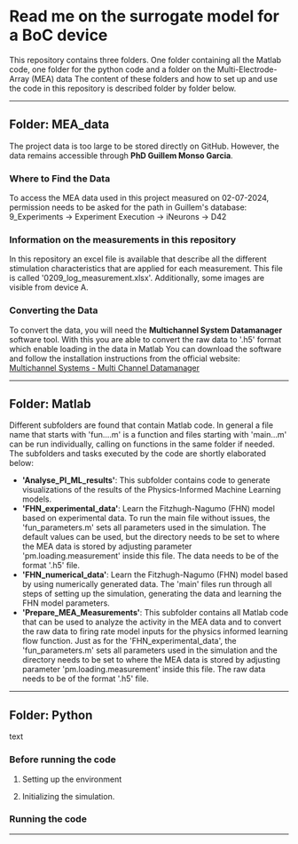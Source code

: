 # Read me on the surrogate model for a BoC device

This repository contains three folders. One folder containing all the Matlab code, one folder for the python code and a folder on the Multi-Electrode-Array (MEA) data
The content of these folders and how to set up and use the code in this repository is described folder by folder below. 

---

## Folder: MEA_data
The project data is too large to be stored directly on GitHub. However, the data remains accessible through **PhD Guillem Monso Garcia**.

### Where to Find the Data
To access the MEA data used in this project measured on 02-07-2024, permission needs to be asked for the path in Guillem's database:
9_Experiments -> Experiment Execution -> iNeurons -> D42

### Information on the measurements in this repository
In this repository an excel file is available that describe all the different stimulation characteristics that are applied for each measurement. This file is called '0209_log_measurement.xlsx'.
Additionally, some images are visible from device A. 

### Converting the Data
To convert the data, you will need the **Multichannel System Datamanager** software tool.
With this you are able to convert the raw data to '.h5' format which enable loading in the data in Matlab
You can download the software and follow the installation instructions from the official website:
[Multichannel Systems - Multi Channel Datamanager](https://www.multichannelsystems.com/software/multi-channel-datamanager)

---

## Folder: Matlab 
Different subfolders are found that contain Matlab code. In general a file name that starts with 'fun....m' is a function and files starting with 'main...m' can be run individually, calling on functions in the same folder if needed. The subfolders and tasks executed by the code are shortly elaborated below: 
- **'Analyse_PI_ML_results'**: This subfolder contains code to generate visualizations of the results of the Physics-Informed Machine Learning models. 
- **'FHN_experimental_data'**: Learn the Fitzhugh-Nagumo (FHN) model based on experimental data. To run the main file without issues, the 'fun_parameters.m' sets all parameters used in the simulation. The default values can be used, but the directory needs to be set to where the MEA data is stored by adjusting parameter 'pm.loading.measurement' inside this file. The data needs to be of the format '.h5' file.
- **'FHN_numerical_data'**: Learn the Fitzhugh-Nagumo (FHN) model based by using numerically generated data. The 'main' files run through all steps of setting up the simulation, generating the data and learning the FHN model parameters. 
- **'Prepare_MEA_Measurements'**: This subfolder contains all Matlab code that can be used to analyze the activity in the MEA data and to convert the raw data to firing rate model inputs for the physics informed learning flow function. Just as for the 'FHN_experimental_data', the 'fun_parameters.m' sets all parameters used in the simulation and the directory needs to be set to where the MEA data is stored by adjusting parameter 'pm.loading.measurement' inside this file. The raw data needs to be of the format '.h5' file.

---

## Folder: Python 
text

### Before running the code
1. Setting up the environment

2. Initializing the simulation. 



### Running the code

---